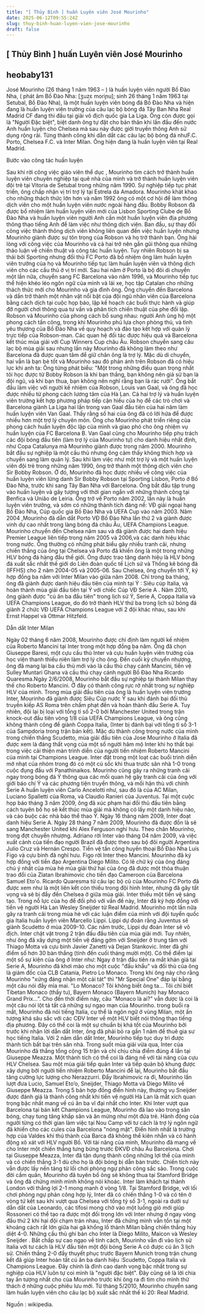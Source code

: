 ```yaml
---
title: "[ Thủy Bình ] huấn Luyên viên José Mourinho"
date: 2025-06-12T09:55:24Z
slug: thuy-binh-huan-luyen-vien-jose-mourinho
draft: false
---
```


## [ Thủy Bình ] huấn Luyên viên José Mourinho

## heobaby131

José Mourinho (26 tháng 1 năm 1963 – ) là huấn luyện viên người Bồ Đào Nha, ( phát âm Bồ Đào Nha: [ʒuzɛ moɾiɲu]; sinh 26 tháng 1 năm 1963 tại Setubal, Bồ Đào Nha), là một huấn luyện viên bóng đá Bồ Đào Nha và hiện đang là huấn luyện viên trưởng của câu lạc bộ bóng đá Tây Ban Nha Real Madrid CF đang thi đấu tại giải vô địch quốc gia La Liga. Ông còn được gọi là "Người Đặc biệt", biệt danh ông tự đặt cho bản thân khi lần đầu đến nước Anh huấn luyện cho Chelsea mà sau này được giới truyền thông Anh sử dụng rộng rãi. Từng thành công khi dẫn dắt các câu lạc bộ bóng đá nhưF.C. Porto, Chelsea F.C. và Inter Milan. Ông hiện đang là huấn luyện viên tại Real Madrid.

Bước vào công tác huấn luyện

Sau khi rời công việc giáo viên thể dục , Mourinho tìm cách trở thành huấn luyện viên chuyên nghiệp tại quê nhà của mình và trở thành huấn luyện viên đội trẻ tại Vitoria de Setubal trong những năm 1990. Sự nghiệp tiếp tục phát triển, ông chấp nhận vị trí trợ lý tại Estrela da Amadora. Mourinho khát khao cho những thách thức lớn hơn và năm 1992 ông có một cơ hội để làm thông dịch viên cho một huấn luyện viên nước ngoài hàng đầu. Bobby Robson đã được bổ nhiệm làm huấn luyện viên mới của Lisbon Sporting Clube de Bồ Đào Nha và huấn luyện viên người Anh cần một huấn luyện viên địa phương thông thạo tiếng Anh để làm việc như thông dịch viên.
Ban đầu, sự thay đổi công việc thành thông dịch viên không liên quan đến việc huấn luyện nhưng Mourinho giành được sự tôn trọng của Robson và họ trở thành bạn. Ông hài lòng với công việc của Mourinho và cả hai trở nên gần gũi thông qua những thảo luận về chiến thuật và công tác huấn luyện. Tuy nhiên Robson bị sa thải bởi Sporting nhưng đối thủ FC Porto đã bổ nhiệm ông làm huấn luyện viên trưởng của họ và Mourinho tiếp tục làm huấn luyện viên và thông dịch viên cho các cầu thủ ở vị trí mới. Sau hai năm ở Porto là bộ đôi di chuyển một lần nữa, chuyển sang FC Barcelona vào năm 1996, và Mourinho tiếp tục thể hiện khéo léo ngôn ngữ của mình và lái xe, học tập Catalan cho những thách thức mới cho Mourinho và gia đình ông. Ông chuyển đến Barcelona và dần trở thành một nhân vật nổi bật của đội ngũ nhân viên của Barcelona bằng cách dịch tại cuộc họp báo, lập kế hoạch các buổi thực hành và giúp đỡ người chơi thông qua tư vấn và phân tích chiến thuật của phe đối lập. Robson và Mourinho của phong cách bổ sung nhau: người Anh ủng hộ một phong cách tấn công, trong khi Mourinho phủ lựa chọn phòng thủ, và tình yêu thương của Bồ Đào Nha về quy hoạch và đào tạo kết hợp với quản lý trực tiếp của Robson-man. Các quan hệ đối tác được hiệu quả và Barcelona kết thúc mùa giải với Cup Winners Cup châu Âu. Robson chuyển sang câu lạc bộ mùa giải sau nhưng lần này Mourinho đã không làm theo như Barcelona đã được quan tâm để giữ chân ông là trợ lý. Mặc dù di chuyển, hai vẫn là bạn bè tốt và Mourinho sau đó phản ánh trên Robson đã có hiệu lực khi anh ta:
Ông từng phát biểu: "Một trong những điều quan trọng nhất tôi học được từ Bobby Robson là khi bạn thắng, bạn không nên giả sử bạn là đội ngũ, và khi bạn thua, bạn không nên nghĩ rằng bạn là rác rưởi".
Ông bắt đầu làm việc với người kế nhiệm của Robson, Louis van Gaal, và ông đã học được nhiều từ phong cách lương tâm của Hà Lan. Cả hai trợ lý và huấn luyện viên trưởng kết hợp phương pháp tiếp cận hiếu của họ để các trò chơi và Barcelona giành La Liga hai lần trong van Gaal đầu tiên của hai năm làm huấn luyện viên Van Gaal. Thấy rằng số hai của ông đã có lời hứa để được nhiều hơn một trợ lý chuyên môn. Ông cho Mourinho phát triển riêng của phong cách huấn luyện độc lập của mình và giao phó cho ông nhiệm vụ huấn luyện của FC Barcelona B. Van Gaal cũng cho Mourinho tiếp phụ trách các đội bóng đầu tiên (làm trợ lý của Mourinho tự) cho danh hiệu nhất định, như Copa Catalunya mà Mourinho giành được trong năm 2000.
Mourinho bắt đầu sự nghiệp là một cầu thủ nhưng ông cảm thấy không thích hợp và chuyển sang làm quản lý. Sau khi làm việc như một trợ lý và một huấn luyện viên đội trẻ trong những năm 1990, ông trở thành một thông dịch viên cho Sir Bobby Robson. Ở đó, Mourinho đã học được nhiều về công việc của huấn luyện viên lừng danh Sir Bobby Robson tại Sporting Lisbon, Porto ở Bồ Đào Nha, trước khi sang Tây Ban Nha với Barcelona.
Ông bắt đầu tập trung vào huấn luyện và gây tượng với thời gian ngắn với những thành công tại Benfica và União de Leiria. Ông trở về Porto năm 2002, lần này là huấn luyện viên trưởng, và sớm có những thành tích đáng nể: VĐ giải ngoại hạng Bồ Đào Nha, Cúp quốc gia Bồ Đào Nha và UEFA Cup vào năm 2003. Năm 2004 ,Mourinho đã dẫn dắt Porto VĐ Bồ Đào Nha lần thứ 2 và giành được vinh dự cao nhất trong làng bóng đá châu Âu, UEFA Champions League.
Mourinho chuyển đến Chelsea năm sau và đã giành được hai danh hiệu Premier League liên tiếp trong năm 2005 và 2006,và các danh hiệu khác trong nước. Ông thường có những phát biểu gây nhiều tranh cãi, nhưng chiến thắng của ông tại Chelsea và Porto đã khiến ông là một trong những HLV bóng đá hàng đầu thế giới. Ông được trao tặng danh hiệu là HLV bóng đá xuất sắc nhất thế giới do Liên đoàn quốc tế Lịch sử và Thống kê bóng đá (IFFHS) cho 2 năm 2004-05 và 2005-06.
Sau Chelsea, ông chuyển tới Ý, ký hợp đồng ba năm với Inter Milan vào giữa năm 2008. Chỉ trong ba tháng, ông đã giành được danh hiệu đầu tiên của mình tại Ý : Siêu cúp Italia, và hoàn thành mùa giải đầu tiên tại Ý với chiếc Cúp VĐ Serie A . Năm 2010, ông giành được "cú ăn ba đầu tiên" trong lịch sử Ý, Serie A, Coppa Italia và UEFA Champions League, do đó trở thành HLV thứ ba trong lịch sử bóng đá giành 2 chức VĐ UEFA Champions League với 2 đội khác nhau, sau khi Ernst Happel và Ottmar Hitzfeld.



Dẫn dắt Inter Milan


Ngày 02 tháng 6 năm 2008, Mourinho được chỉ định làm người kế nhiệm của Roberto Mancini tại Inter trong một hợp đồng ba năm. Ông đã chọn Giuseppe Baresi, một cựu cầu thủ Inter và cựu huấn luyện viên trưởng của học viện thanh thiếu niên làm trợ lý cho ông. Đến cuối kỳ chuyển nhượng, ông đã mang lại ba cầu thủ mới vào là cầu thủ chạy cánh Mancini, tiền vệ Sulley Muntari Ghana và cầu thủ chạy cánh người Bồ Đào Nha Ricardo Quaresma.Ngày 2/6/2008, Mourinho bắt đầu sự nghiệp tai thành Milan thay thế cho Roberto Mancini. Ở đây có thành công rực rở nhất trong sự nghiệp HLV của mình.
Trong mùa giải đầu tiên của ông là huấn luyện viên trưởng Inter, Mourinho đã giành được Siêu Cúp nước Ý sau khi đánh bại đối thủ truyền kiếp AS Roma trên chấm phạt đền và hoàn thành đầu Serie A. Tuy nhiên, đội lại bị loại với tổng tỉ số 2-0 bởi Manchester United trong trận knock-out đầu tiên vòng 1/8 của UEFA Champions League, và ông cũng không thành công để giành Coppa Italia, (Inter bị đánh bại với tổng tỉ số 3-1 của Sampdoria trong trận bán kết).
Mặc dù thành công trong nước của mình trong chiến thắng Scudetto, mùa giải đầu tiên của Jose Mourinho ở Italia đã được xem là đáng thất vọng của một số người hâm mộ Inter khi họ thất bại trong việc cải thiện màn trình diễn của người tiền nhiệm Roberto Mancini của mình tại Champions League. Inter đặt trong một loạt các buổi trình diễn mờ nhạt của nhóm trong đó có một cú sốc khi thua trước sân nhà 1-0 trong cuộc đụng đầu với Panathinaikos.
Mourinho cũng gây ra những tranh cãi ngay trong bóng đá Ý thông qua các mối quan hệ gây tranh cãi của ông với giới báo chí Ý và các phương tiện truyền thông, và mối hận thù với chính Serie A huấn luyện viên Carlo Ancelotti như, sau đó là của AC Milan, Luciano Spalletti của Roma, và Claudio Ranieri của Juventus. Tại một cuộc họp báo tháng 3 năm 2009, ông đã xúc phạm hai đối thủ đầu tiên bằng cách tuyên bố họ sẽ kết thúc mùa giải mà không có lấy một danh hiệu nào, và cáo buộc các nhà báo thể thao Ý.
Ngày 16 tháng năm 2009, Inter đoạt danh hiệu Serie A. Ngày 28 tháng 7 năm 2009, Mourinho đã được đồn là sẽ sang Manchester United khi Alex Ferguson nghỉ hưu.
Theo chân Mourinho, trong đợt chuyển nhượng. Adriano rời Inter vào tháng 04 năm 2009, và việc xuất cảnh của tiền đạo người Brazil đã được theo sau bộ đôi người Argentina Julio Cruz và Hernán Crespo. Tiền vệ tấn công huyền thoại Bồ Đào Nha Luís Figo và cựu binh đã nghỉ hưu. Figo rời Inter theo Mancini. Mourinho đã ký hợp đồng với tiền đạo Argentina Diego Milito. Có lẽ chữ ký của ông đáng chú ý nhất của mùa hè mùa giải thứ hai của ông đã được một thỏa thuận trao đổi của Zlatan Ibrahimovic cho tiền đạo Cameroon của Barcelona Samuel Eto'o.
Ricardo Quaresma từ câu lạc bộ cũ của Mourinho FC Porto đã được xem như là một liên kết còn thiếu trong đội hình Inter, nhưng đã gây tất vọng và sẽ bị đẩy đến Chelsea ở giữa mùa giải. Inter thiếu một tiền vệ sáng tạo. Trong nỗ lực của họ để đối phó với vấn đề này, Inter đã ký hợp đồng với tiền vệ người Hà Lan Wesley Sneijder từ Real Madrid.
Mourinho một lần nữa gây ra tranh cãi trong mùa hè với các luận điểm của mình với đội tuyển quốc gia Italia huấn luyện viên Marcello Lippi. Lippi dự đoán rằng Juventus sẽ giành Scudetto ở mùa 2009-10. Các năm trước, Lippi dự đoán Inter sẽ vô địch.
Inter chật vật trong 2 trận đấu đầu tiên của mùa giải mới. Tuy nhiên, như ông đã xây dựng một tiền vệ đáng gờm với Sneijder ở trung tâm với Thiago Motta và cựu binh Javier Zanetti và Dejan Stankovic. Inter đã ghi điểm số hơn 30 bàn thắng (tính đến cuối tháng mười một).
Có thể điểm lại một số sự kiện của ông ở Inter như: Ngay ở trận đầu tiên ra mắt khán giả tại Serie A, Mourinho đã khơi mào cho một cuộc "đấu khẩu" và đối thủ của ông là giám đốc của CLB Catania, Pietro Lo Monaco. Trong khi ông này cho rằng Mourinho "xứng đáng nhận một cái tát" thì "Mr Special One" đáp lại bằng một câu nói đầy mỉa mai. "Lo Monaco? Tôi không biết ông ta… Tôi chỉ biết Tibetan Monaco (thầy tu), Bayern Monaco (Bayern Munich) hay Monaco Grand Prix…”. Cho đến thời điểm này, câu "Monaco là ai?" vẫn được là coi là một câu nói lột tả tất cả những sự ngạo mạn của Mourinho. trong buổi ra mắt, Mourinho đã nói tiếng Italia, cụ thể là ngôn ngữ ở vùng Milan, một ấn tượng khá sâu sắc với các CĐV Inter về một HLV biết nói thông thạo tiếng địa phương. Đây có thể coi là một sự chuẩn bị khá tốt của Mourinho bởi trước khi nhận lời dẫn dắt Inter, ông đã phải bỏ ra gần 1 năm để thuê gia sư học tiếng Italia.
Với 2 năm dẫn dắt Inter, Mourinho tiếp tục duy trì được thành tích bất bại trên sân nhà. Trong suốt mùa giải vừa qua, Inter của Mourinho đã thắng tổng cộng 15 trận và chỉ chịu chia điểm đúng 4 lần tại Giuseppe Meazza. Một thành tích có thể coi là đáng nể với tài năng của cựu HLV Chelsea. Sau một mùa giải tiếp quản Inter và tiếp quản bộ khung được xây dựng bởi người tiền nhiệm Roberto Mancini để lại, Mourinho bắt đầu tăng cường lực lượng cho Nerazzurri. Đẩy Ibrahimovic ra đi, Mourinho lần lượt đưa Lucio, Samuel Eto’o, Sneijder, Thiago Motta và Diego Milito về Giuseppe Meazza. Trong 5 bản hợp đồng điển hình này, thương vụ Sneijder được đánh giá là thành công nhất khi tiền vệ người Hà Lan là mắt xích quan trọng bậc nhất mang về cú ăn ba vĩ đại nhất cho Inter.
Khi Inter vượt qua Barcelona tại bán kết Champions League, Mourinho đã lao vào trong sân bóng, chạy tung tăng khắp sân và ăn mừng như một đứa trẻ. Hành động của người từng có thời gian làm việc tại Nou Camp với tư cách là trợ lý ngôn ngữ đã khiến cho các cules của Barcelona "nóng mặt". Điển hình nhất là trường hợp của Valdes khi thủ thành của Barca đã không thể kiên nhẫn và có hành động xô xát với HLV người Bồ. Với tài năng của mình, Mourinho đã mang về cho Inter một chiến thắng tưng bừng trước ĐKVĐ châu Âu Barcelona. Chơi tại Giuseppe Meazza, Inter đã tận dụng thành công những lợi thế của mình và có chiến thắng 3-1 dù cho họ là đội bóng bị dẫn bàn trước. Chiến tích này vẫn được lấy nền tảng từ lối chơi phòng ngự phản công sắc sảo.
Trong cuộc đời cầm quân, Mourinho đã tuyên bố ông sẽ không thua tại Stamford Bridge và ông đã chứng minh mình không nói khoác. Inter làm khách tại thành London với thắng lợi 2-1 mong manh ở vòng 1/8. Tại Stamford Bridge, với lối chơi phòng ngự phản công hợp lý, Inter đã có chiến thắng 1-0 và có tên ở vòng tứ kết sau khi vượt qua Chelsea với tổng tỷ số 3-1, ngoài ra dưới sự dẫn dắt của Leonardo, các tifosi mong chờ vào một luồng gió mới giúp Rossoneri có thể tạo ra được một đối trọng lớn với Inter nhưng ở ngay vòng đấu thứ 2 khi hai đội chạm trán nhau, Inter đã chứng minh vẫn tồn tại một khoảng cách rất lớn giữa hai gã khổng lồ thành Milan bằng chiến thắng hủy diệt 4-0. Những cầu thủ ghi bàn cho Inter là Diego Milito, Maicon và Wesley Sneijder .
Bất chấp sự cao ngạo về tính cách, Mourinho vẫn đi vào lịch sử Italia với tư cách là HLV đầu tiên một đội bóng Serie A có được cú ăn 3 lịch sử. Chiến thắng 2-0 đầy thuyết phục trước Bayern Munich trong trận chung kết đã giúp Inter hoàn tất cú ăn ba danh hiệu :Scudetto, Coppa Italia và Champions League. Đây chính là đỉnh cao danh vọng bậc nhất trong sự nghiệp của HLV luôn tự coi mình là "người đặc biệt". Đây cũng sẽ là lời chia tay ấn tượng nhất cho của Mourinho trước khi ông ra đi tìm cho mình thử thách ở những cuộc phiêu lưu mới. Từ tháng 5/2010, Mourinho chuyển sang làm huấn luyện viên cho câu lạc bộ xuất sắc nhất thế kỉ 20: Real Madrid.

Nguồn : wikipedia.